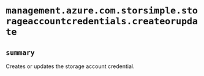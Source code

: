 # `management.azure.com.storsimple.storageaccountcredentials.createorupdate`

## `summary`
Creates or updates the storage account credential.


